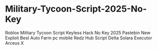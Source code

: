 # Military-Tycoon-Script-2025-No-Key
Roblox Military Tycoon Script Keyless Hack No Key 2025 Pastebin New Exploit Best Auto Farm pc mobile Redz Hub Script Delta Solara Executor Arceus X
